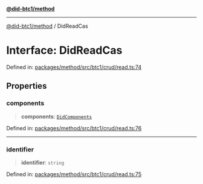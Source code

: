 [**@did-btc1/method**](../README.md)

***

[@did-btc1/method](../globals.md) / DidReadCas

# Interface: DidReadCas

Defined in: [packages/method/src/btc1/crud/read.ts:74](https://github.com/dcdpr/did-btc1-js/blob/751aedd75738c26882a2149e644ae32b9e424707/packages/method/src/btc1/crud/read.ts#L74)

## Properties

### components

> **components**: [`DidComponents`](DidComponents.md)

Defined in: [packages/method/src/btc1/crud/read.ts:76](https://github.com/dcdpr/did-btc1-js/blob/751aedd75738c26882a2149e644ae32b9e424707/packages/method/src/btc1/crud/read.ts#L76)

***

### identifier

> **identifier**: `string`

Defined in: [packages/method/src/btc1/crud/read.ts:75](https://github.com/dcdpr/did-btc1-js/blob/751aedd75738c26882a2149e644ae32b9e424707/packages/method/src/btc1/crud/read.ts#L75)
